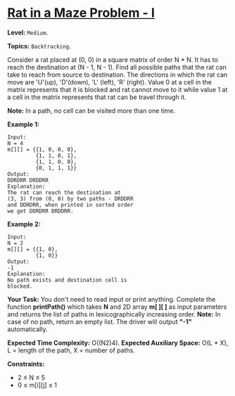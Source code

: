 # [Rat in a Maze Problem - I](https://practice.geeksforgeeks.org/problems/rat-in-a-maze-problem/1#)

**Level:** `Medium`.

**Topics:** `Backtracking`.

Consider a rat placed at (0, 0) in a square matrix of order N \* N. It has to reach the destination at (N - 1, N - 1). Find all possible paths that the rat can take to reach from source to destination. The directions in which the rat can move are 'U'(up), 'D'(down), 'L' (left), 'R' (right). Value 0 at a cell in the matrix represents that it is blocked and rat cannot move to it while value 1 at a cell in the matrix represents that rat can be travel through it.

**Note:** In a path, no cell can be visited more than one time.

**Example 1:**

```
Input:
N = 4
m[][] = {{1, 0, 0, 0},
         {1, 1, 0, 1},
         {1, 1, 0, 0},
         {0, 1, 1, 1}}
Output:
DDRDRR DRDDRR
Explanation:
The rat can reach the destination at
(3, 3) from (0, 0) by two paths - DRDDRR
and DDRDRR, when printed in sorted order
we get DDRDRR DRDDRR.
```

**Example 2:**

```
Input:
N = 2
m[][] = {{1, 0},
         {1, 0}}
Output:
-1
Explanation:
No path exists and destination cell is
blocked.
```

**Your Task:**
You don't need to read input or print anything. Complete the function **printPath()** which takes **N** and 2D array **m[ ][ ]** as input parameters and returns the list of paths in lexicographically increasing order.
**Note:** In case of no path, return an empty list. The driver will output **"-1"** automatically.

**Expected Time Complexity:** O((N2)4).
**Expected Auxiliary Space:** O(L \* X), L = length of the path, X = number of paths.

**Constraints:**

-   2 ≤ N ≤ 5
-   0 ≤ m[i][j] ≤ 1
